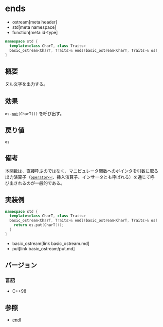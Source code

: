 # ends
* ostream[meta header]
* std[meta namespace]
* function[meta id-type]

```cpp
namespace std {
  template<class CharT, class Traits>
  basic_ostream<CharT, Traits>& ends(basic_ostream<CharT, Traits>& os);
}
```

## 概要
ヌル文字を出力する。

## 効果
`os.`[`put`](basic_ostream/put.md)`(CharT())` を呼び出す。

## 戻り値
`os`

## 備考
本関数は、直接呼ぶのではなく、マニピュレータ関数へのポインタを引数に取る出力演算子（[`operator<<`](basic_ostream/op_ostream.md)、挿入演算子、インサータとも呼ばれる）を通じて呼び出されるのが一般的である。

## 実装例
```cpp
namespace std {
  template<class CharT, class Traits>
  basic_ostream<CharT, Traits>& endl(basic_ostream<CharT, Traits>& os) {
    return os.put(CharT());
  }
}
```
* basic_ostream[link basic_ostream.md]
* put[link basic_ostream/put.md]

## バージョン
### 言語
- C++98

## 参照
- [endl](endl.md)
